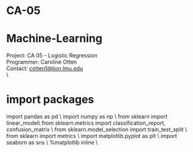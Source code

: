 # CA-05
# Machine-Learning
Project: CA 05 - Logistic Regression\
Programmer: Caroline Otten\
Contact: cotten1@lion.lmu.edu\
\

# import packages 
  import pandas as pd \ 
  import numpy as np \ 
  from sklearn import linear_model\ 
  from sklearn.metrics import classification_report, confusion_matrix \ 
  from sklearn.model_selection import train_test_split \ 
  from sklearn import metrics \ 
  import matplotlib.pyplot as plt \ 
  import seaborn as sns \ 
  %matplotlib inline \ 
